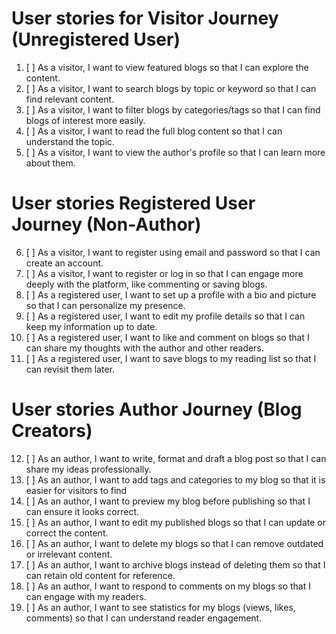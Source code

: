 # User stories for Visitor Journey (Unregistered User)

1. [ ] As a visitor, I want to view featured blogs so that I can explore the content. 
2. [ ] As a visitor, I want to search blogs by topic or keyword so that I can find relevant content. 
3. [ ] As a visitor, I want to filter blogs by categories/tags so that I can find blogs of interest more easily.
4. [ ] As a visitor, I want to read the full blog content so that I can understand the topic. 
5. [ ] As a visitor, I want to view the author's profile so that I can learn more about them.

# User stories Registered User Journey (Non-Author)

6. [ ] As a visitor, I want to register using email and password so that I can create an account.
7. [ ] As a visitor, I want to register or log in so that I can engage more deeply with the platform, like commenting or saving blogs.
8. [ ] As a registered user, I want to set up a profile with a bio and picture so that I can personalize my presence.
9. [ ] As a registered user, I want to edit my profile details so that I can keep my information up to date.
10. [ ] As a registered user, I want to like and comment on blogs so that I can share my thoughts with the author and other readers.
11. [ ] As a registered user, I want to save blogs to my reading list so that I can revisit them later.

# User stories Author Journey (Blog Creators)

12. [ ] As an author, I want to write, format and draft a blog post so that I can share my ideas professionally.
13. [ ] As an author, I want to add tags and categories to my blog so that it is easier for visitors to find
14. [ ] As an author, I want to preview my blog before publishing so that I can ensure it looks correct.
15. [ ] As an author, I want to edit my published blogs so that I can update or correct the content.
16. [ ] As an author, I want to delete my blogs so that I can remove outdated or irrelevant content.
17. [ ] As an author, I want to archive blogs instead of deleting them so that I can retain old content for reference.
18. [ ] As an author, I want to respond to comments on my blogs so that I can engage with my readers.
19. [ ] As an author, I want to see statistics for my blogs (views, likes, comments) so that I can understand reader engagement.
